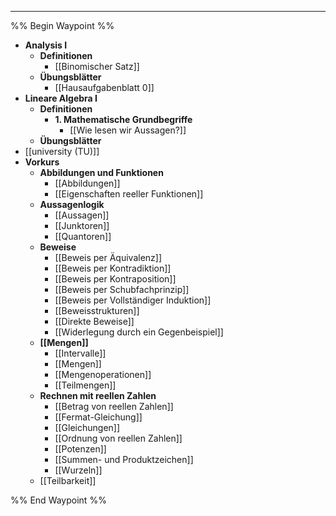 ***

%% Begin Waypoint %%
- **Analysis I**
	- **Definitionen**
		- [[Binomischer Satz]]
	- **Übungsblätter**
		- [[Hausaufgabenblatt 0]]
- **Lineare Algebra I**
	- **Definitionen**
		- **1. Mathematische Grundbegriffe**
			- [[Wie lesen wir Aussagen?]]
	- **Übungsblätter**
- [[university (TU)]]
- **Vorkurs**
	- **Abbildungen und Funktionen**
		- [[Abbildungen]]
		- [[Eigenschaften reeller Funktionen]]
	- **Aussagenlogik**
		- [[Aussagen]]
		- [[Junktoren]]
		- [[Quantoren]]
	- **Beweise**
		- [[Beweis per Äquivalenz]]
		- [[Beweis per Kontradiktion]]
		- [[Beweis per Kontraposition]]
		- [[Beweis per Schubfachprinzip]]
		- [[Beweis per Vollständiger Induktion]]
		- [[Beweisstrukturen]]
		- [[Direkte Beweise]]
		- [[Widerlegung durch ein Gegenbeispiel]]
	- **[[Mengen]]**
		- [[Intervalle]]
		- [[Mengen]]
		- [[Mengenoperationen]]
		- [[Teilmengen]]
	- **Rechnen mit reellen Zahlen**
		- [[Betrag von reellen Zahlen]]
		- [[Fermat-Gleichung]]
		- [[Gleichungen]]
		- [[Ordnung von reellen Zahlen]]
		- [[Potenzen]]
		- [[Summen- und Produktzeichen]]
		- [[Wurzeln]]
	- [[Teilbarkeit]]

%% End Waypoint %%